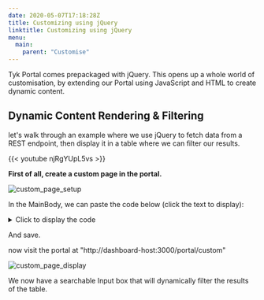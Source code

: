 ```yaml
---
date: 2020-05-07T17:18:28Z
title: Customizing using jQuery
linktitle: Customizing using jQuery
menu:
  main:
    parent: "Customise"
---
```


Tyk Portal comes prepackaged with jQuery.  This opens up a whole world of customisation, by extending our Portal using JavaScript and HTML to create dynamic content.


## Dynamic Content Rendering & Filtering

let's walk through an example where we use jQuery to fetch data from a REST endpoint, then display it in a table where we can filter our results.

{{< youtube njRgYUpL5vs >}}


**First of all, create a custom page in the portal.**


![custom_page_setup](/docs/img/dashboard/portal-management/new_custom_page.png)

In the MainBody, we can paste the code below (click the text to display):

<details>
<summary>Click to display the code</summary>

```.html

<h2> Filterable Table </h2>

<script>
window.onload = function() {

    $.ajax({  
            type: "GET",
            url: "https://www.mocky.io/v2/5eb1a7c53200005c8f28f8b5",  
            beforeSend: function() 
            {
                $('html, body').animate({scrollTop: 0
                }, 'slow');
                $("#response").html('<img src="loading.gif" align="absmiddle" alt="Loading..."> Loading...<br clear="all" /><br clear="all" />');
            },  
            success: function(response)
            {
                var htmlResponse = '<table id=results>\
                <thead>\
                <tr>\
                  <th>Name</th>\
                  <th>Location</th>\
                  <th>Age</th>\
                </tr>\
                </thead>\
                <tbody id="myTable">'

                response.forEach( item => {
                    htmlResponse += '  <tr>\
                    <td>' + item.name + '</td>\
                    <td>' + item.location + '</td>\
                    <td>' + item.Age + '</td>\
                  </tr>'
                });
                htmlResponse += "</tbody></table>"

                $('#results')[0].innerHTML = htmlResponse;
            }
        });

    $("#myInput").on("keyup", function() {
        var value = $(this).val().toLowerCase();
        $("#myTable tr").filter(function() {
          $(this).toggle($(this).text().toLowerCase().indexOf(value) > -1)
        });
      });
    }
</script>


<style>
table {
  font-family: arial, sans-serif;
  border-collapse: collapse;
  width: 100%;
}

td, th {
  border: 1px solid #dddddd;
  text-align: left;
  padding: 8px;
}

tr:nth-child(even) {
  background-color: #dddddd;
}
</style>

<p>Type something in the input field to search the table for first names, last names or emails:</p>  
<input id="myInput" type="text" placeholder="Search..">
<br><br>

<div id=results>
</results>
```
</details>

And save.

now visit the portal at "http://dashboard-host:3000/portal/custom"

![custom_page_display](/docs/img/dashboard/portal-management/custom_page_dynamic.png)

We now have a searchable Input box that will dynamically filter the results of the table.
